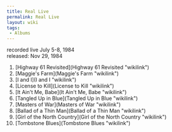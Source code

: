 ```yaml
---
title: Real Live
permalink: Real Live
layout: wiki
tags:
 - Albums
---
```


recorded live July 5-8, 1984  
released: Nov 29, 1984

1.  [Highway 61 Revisited](Highway 61 Revisited "wikilink")
2.  [Maggie's Farm](Maggie's Farm "wikilink")
3.  [I and I](I and I "wikilink")
4.  [License to Kill](License to Kill "wikilink")
5.  [It Ain't Me, Babe](It Ain't Me, Babe "wikilink")
6.  [Tangled Up in Blue](Tangled Up in Blue "wikilink")
7.  [Masters of War](Masters of War "wikilink")
8.  [Ballad of a Thin Man](Ballad of a Thin Man "wikilink")
9.  [Girl of the North Country](Girl of the North Country "wikilink")
10. [Tombstone Blues](Tombstone Blues "wikilink")

